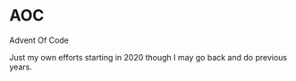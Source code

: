 # AOC
Advent Of Code 


Just my own efforts starting in 2020 though I may go back and do previous years. 
